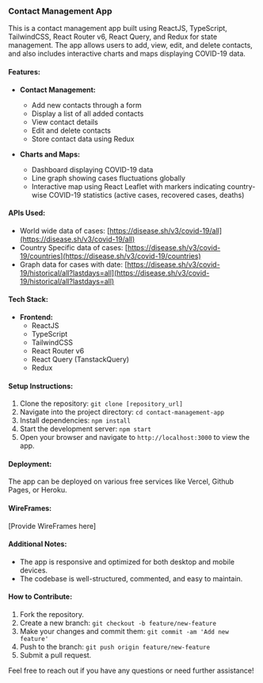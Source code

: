 ### Contact Management App

This is a contact management app built using ReactJS, TypeScript, TailwindCSS, React Router v6, React Query, and Redux for state management. The app allows users to add, view, edit, and delete contacts, and also includes interactive charts and maps displaying COVID-19 data.

#### Features:

- **Contact Management:**
  - Add new contacts through a form
  - Display a list of all added contacts
  - View contact details
  - Edit and delete contacts
  - Store contact data using Redux

- **Charts and Maps:**
  - Dashboard displaying COVID-19 data
  - Line graph showing cases fluctuations globally
  - Interactive map using React Leaflet with markers indicating country-wise COVID-19 statistics (active cases, recovered cases, deaths)

#### APIs Used:

- World wide data of cases: [https://disease.sh/v3/covid-19/all](https://disease.sh/v3/covid-19/all)
- Country Specific data of cases: [https://disease.sh/v3/covid-19/countries](https://disease.sh/v3/covid-19/countries)
- Graph data for cases with date: [https://disease.sh/v3/covid-19/historical/all?lastdays=all](https://disease.sh/v3/covid-19/historical/all?lastdays=all)

#### Tech Stack:

- **Frontend:**
  - ReactJS
  - TypeScript
  - TailwindCSS
  - React Router v6
  - React Query (TanstackQuery)
  - Redux

#### Setup Instructions:

1. Clone the repository: `git clone [repository_url]`
2. Navigate into the project directory: `cd contact-management-app`
3. Install dependencies: `npm install`
4. Start the development server: `npm start`
5. Open your browser and navigate to `http://localhost:3000` to view the app.

#### Deployment:

The app can be deployed on various free services like Vercel, Github Pages, or Heroku.

#### WireFrames:

[Provide WireFrames here]

#### Additional Notes:

- The app is responsive and optimized for both desktop and mobile devices.
- The codebase is well-structured, commented, and easy to maintain.

#### How to Contribute:

1. Fork the repository.
2. Create a new branch: `git checkout -b feature/new-feature`
3. Make your changes and commit them: `git commit -am 'Add new feature'`
4. Push to the branch: `git push origin feature/new-feature`
5. Submit a pull request.

Feel free to reach out if you have any questions or need further assistance!
